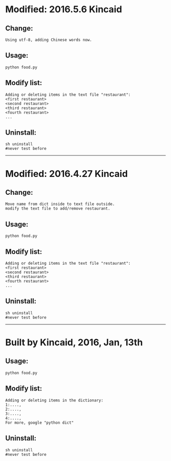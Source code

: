 # Modified: 2016.5.6 Kincaid
## Change:
	Using utf-8, adding Chinese words now.
## Usage: 
	python food.py
## Modify list:
	Adding or deleting items in the text file "restaurant":
	<first restaurant>
	<second restaurant>
	<third restaurant>
	<fourth restaurant>
	...
## Uninstall: 
	sh uninstall 
	#never test before
-----
# Modified: 2016.4.27 Kincaid
## Change:
	Move name from dict inside to text file outside.
	modify the text file to add/remove restaurant.
## Usage: 
	python food.py

## Modify list:
	Adding or deleting items in the text file "restaurant":
	<first restaurant>
	<second restaurant>
	<third restaurant>
	<fourth restaurant>
	...
## Uninstall: 
	sh uninstall 
	#never test before
-----
# Built by Kincaid, 2016, Jan, 13th
## Usage: 
	python food.py
## Modify list:
	Adding or deleting items in the dictionary:
	1:....,
	2:....,
	3:....,
	4:....,
	For more, google "python dict"
## Uninstall: 
	sh uninstall
	#never test before
